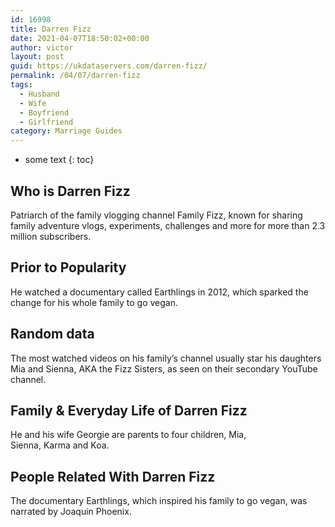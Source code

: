 ```yaml
---
id: 16998
title: Darren Fizz
date: 2021-04-07T18:50:02+00:00
author: victor
layout: post
guid: https://ukdataservers.com/darren-fizz/
permalink: /04/07/darren-fizz
tags:
  - Husband
  - Wife
  - Boyfriend
  - Girlfriend
category: Marriage Guides
---
```


* some text
{: toc}


## Who is Darren Fizz



Patriarch of the family vlogging channel Family Fizz, known for sharing family adventure vlogs, experiments, challenges and more for more than 2.3 million subscribers. 

                
                
                
## Prior to Popularity



He watched a documentary called Earthlings in 2012, which sparked the change for his whole family to go vegan.  

                
                
                
## Random data



The most watched videos on his family&#8217;s channel usually star his daughters Mia and Sienna, AKA the Fizz Sisters, as seen on their secondary YouTube channel. 

                
                
                
## Family & Everyday Life of Darren Fizz



He and his wife Georgie are parents to four children, Mia, Sienna, Karma and Koa. 

                
                
                
## People Related With Darren Fizz



The documentary Earthlings, which inspired his family to go vegan, was narrated by Joaquin Phoenix.

                
              
            
          
          
          